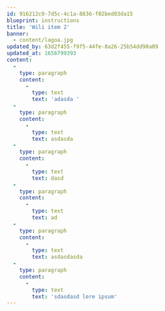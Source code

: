 ```yaml
---
id: 916212c0-7d5c-4c1a-8836-f02bed03da15
blueprint: instructions
title: 'Wili item 2'
banner:
  - content/lagoa.jpg
updated_by: 63d2f455-f9f5-44fe-8a26-25b54dd98a09
updated_at: 1656799393
content:
  -
    type: paragraph
    content:
      -
        type: text
        text: 'adasda '
  -
    type: paragraph
    content:
      -
        type: text
        text: asdasda
  -
    type: paragraph
    content:
      -
        type: text
        text: dasd
  -
    type: paragraph
    content:
      -
        type: text
        text: ad
  -
    type: paragraph
    content:
      -
        type: text
        text: asdasdasda
  -
    type: paragraph
    content:
      -
        type: text
        text: 'sdasdasd lore ipsum'
---
```

